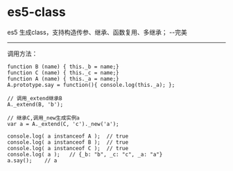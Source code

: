 # es5-class
es5 生成class，支持构造传参、继承、函数复用、多继承； --完美

-----------------------------------

调用方法：
```
function B (name) { this._b = name;}
function C (name) { this._c = name;}
function A (name) { this._a = name;}
A.prototype.say = function(){ console.log(this._a); };

// 调用_extend继承B
A._extend(B, 'b');

// 继承C,调用_new生成实例a
var a = A._extend(C, 'c')._new('a');

console.log( a instanceof A ); 	// true
console.log( a instanceof B ); 	// true
console.log( a instanceof C );	// true
console.log( a );	// {_b: "b", _c: "c", _a: "a"}
a.say();	// a
```
